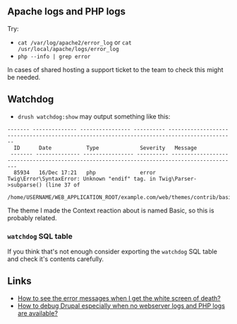 ## Apache logs and PHP logs

Try:

* `cat /var/log/apache2/error_log` or `cat /usr/local/apache/logs/error_log`
* `php --info | grep error`

In cases of shared hosting a support ticket to the team to check this might be needed.

## Watchdog

* `drush watchdog:show` may output something like this:

```
------- -------------- ---------------- ---------- -------------------------------------------------------------------------------------------
  ID      Date           Type             Severity   Message
 ------- -------------- ---------------- ---------- -------------------------------------------------------------------------------------------
  85934   16/Dec 17:21   php              error      Twig\Error\SyntaxError: Unknown "endif" tag. in Twig\Parser->subparse() (line 37 of
                                                     /home/USERNAME/WEB_APPLICATION_ROOT/example.com/web/themes/contrib/basic/templates/layout/html.html.twig).
```

The theme I made the Context reaction about is named Basic, so this is probably related.

### `watchdog` SQL table

If you think that's not enough consider exporting the `watchdog` SQL table and check it's contents carefully.

## Links

* [How to see the error messages when I get the white screen of death?](https://drupal.stackexchange.com/q/7560/112844)
* [How to debug Drupal especially when no webserver logs and PHP logs are available?](https://drupal.stackexchange.com/q/317940/112844)
